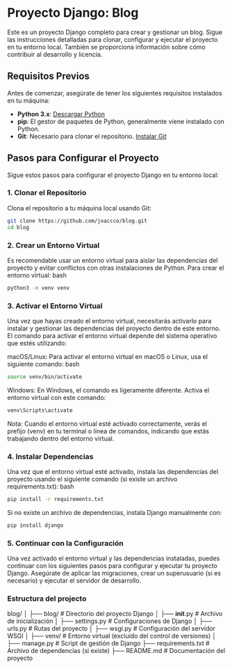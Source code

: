 # Proyecto Django: Blog

Este es un proyecto Django completo para crear y gestionar un blog. Sigue las instrucciones detalladas para clonar, configurar y ejecutar el proyecto en tu entorno local. También se proporciona información sobre cómo contribuir al desarrollo y licencia.

## Requisitos Previos

Antes de comenzar, asegúrate de tener los siguientes requisitos instalados en tu máquina:

- **Python 3.x**: [Descargar Python](https://www.python.org/downloads/)
- **pip**: El gestor de paquetes de Python, generalmente viene instalado con Python.
- **Git**: Necesario para clonar el repositorio. [Instalar Git](https://git-scm.com/book/en/v2/Getting-Started-Installing-Git)

## Pasos para Configurar el Proyecto

Sigue estos pasos para configurar el proyecto Django en tu entorno local:

### 1. Clonar el Repositorio

Clona el repositorio a tu máquina local usando Git:

```bash
git clone https://github.com/joaccco/blog.git
cd blog
```

### 2. Crear un Entorno Virtual
Es recomendable usar un entorno virtual para aislar las dependencias del proyecto y evitar conflictos con otras instalaciones de Python. Para crear el entorno virtual:
bash

```bash
python3 -m venv venv
```

### 3. Activar el Entorno Virtual
Una vez que hayas creado el entorno virtual, necesitarás activarlo para instalar y gestionar las dependencias del proyecto dentro de este entorno. El comando para activar el entorno virtual depende del sistema operativo que estés utilizando:

macOS/Linux:
Para activar el entorno virtual en macOS o Linux, usa el siguiente comando:
bash

```bash
source venv/bin/activate
```

Windows:
En Windows, el comando es ligeramente diferente. Activa el entorno virtual con este comando:

```bash
venv\Scripts\activate
```

Nota: Cuando el entorno virtual esté activado correctamente, verás el prefijo (venv) en tu terminal o línea de comandos, indicando que estás trabajando dentro del entorno virtual.

### 4. Instalar Dependencias
Una vez que el entorno virtual esté activado, instala las dependencias del proyecto usando el siguiente comando (si existe un archivo requirements.txt):
bash

```bash
pip install -r requirements.txt
```

Si no existe un archivo de dependencias, instala Django manualmente con:

```bash
pip install django
```

### 5. Continuar con la Configuración
Una vez activado el entorno virtual y las dependencias instaladas, puedes continuar con los siguientes pasos para configurar y ejecutar tu proyecto Django. Asegúrate de aplicar las migraciones, crear un superusuario (si es necesario) y ejecutar el servidor de desarrollo.

### Estructura del projecto

blog/
│
├── blog/               # Directorio del proyecto Django
│   ├── __init__.py     # Archivo de inicialización
│   ├── settings.py     # Configuraciones de Django
│   ├── urls.py         # Rutas del proyecto
│   ├── wsgi.py         # Configuración del servidor WSGI
│
├── venv/               # Entorno virtual (excluido del control de versiones)
│
├── manage.py           # Script de gestión de Django
├── requirements.txt    # Archivo de dependencias (si existe)
├── README.md           # Documentación del proyecto


